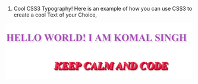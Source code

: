 1. Cool CSS3 Typography!
Here is an example of how you can use CSS3 to create a cool Text of your Choice, 

![alt text](https://github.com/komalsingh1/Cool-CSS-Stuff/blob/master/Typography/typography.JPG)
